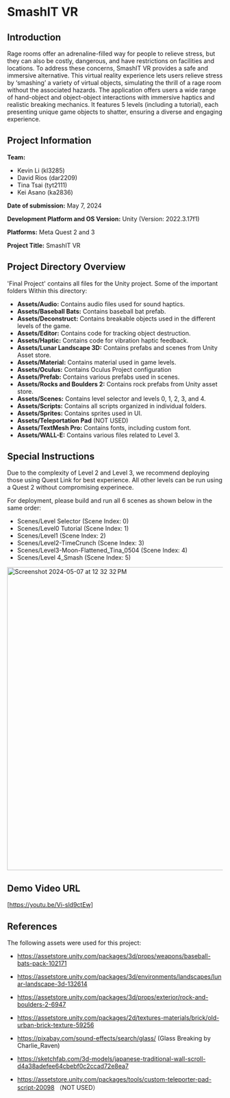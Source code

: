 # SmashIT VR

## Introduction

Rage rooms offer an adrenaline-filled way for people to relieve stress, but they can also be costly, dangerous, and have restrictions on facilities and locations. To address these concerns, SmashIT VR provides a safe and immersive alternative. This virtual reality experience lets users relieve stress by ‘smashing’ a variety of virtual objects, simulating the thrill of a rage room without the associated hazards. The application offers users a wide range of hand-object and object-object interactions with immersive haptics and realistic breaking mechanics. It features 5 levels (including a tutorial), each presenting unique game objects to shatter, ensuring a diverse and engaging experience. 

## Project Information
**Team:** 
- Kevin Li (kl3285)
- David Rios (dar2209)
- Tina Tsai (tyt2111)
- Kei Asano (ka2836)

**Date of submission:** May 7, 2024

**Development Platform and OS Version:** Unity (Version: 2022.3.17f1)

**Platforms:** Meta Quest 2 and 3

**Project Title:** SmashIT VR

## Project Directory Overview
'Final Project' contains all files for the Unity project. Some of the important folders Within this directory: 

- **Assets/Audio:** Contains audio files used for sound haptics.
- **Assets/Baseball Bats:** Contains baseball bat prefab.
- **Assets/Deconstruct:** Contains breakable objects used in the different levels of the game.
- **Assets/Editor:** Contains code for tracking object destruction.
- **Assets/Haptic:** Contains code for vibration haptic feedback.
- **Assets/Lunar Landscape 3D:** Contains prefabs and scenes from Unity Asset store.
- **Assets/Material:** Contains material used in game levels.
- **Assets/Oculus:** Contains Oculus Project configuration
- **Assets/Prefab:** Contains various prefabs used in scenes.
- **Assets/Rocks and Boulders 2:** Contains rock prefabs from Unity asset store.
- **Assets/Scenes:** Contains level selector and levels 0, 1, 2, 3, and 4.
- **Assets/Scripts:** Contains all scripts organized in individual folders.
- **Assets/Sprites:** Contains sprites used in UI.
- **Assets/Teleportation Pad** (NOT USED)
- **Assets/TextMesh Pro:** Contains fonts, including custom font.
- **Assets/WALL-E:** Contains various files related to Level 3. 

## Special Instructions
Due to the complexity of Level 2 and Level 3, we recommend deploying those using Quest Link for best experience. All other levels can be run using a Quest 2 without compromising experinece. 

For deployment, please build and run all 6 scenes as shown below in the same order:

- Scenes/Level Selector (Scene Index: 0)
- Scenes/Level0 Tutorial (Scene Index: 1)
- Scenes/Level1 (Scene Index: 2)
- Scenes/Level2-TimeCrunch (Scene Index: 3)
- Scenes/Level3-Moon-Flattened_Tina_0504 (Scene Index: 4)
- Scenes/Level 4_Smash (Scene Index: 5)

<img width="708" alt="Screenshot 2024-05-07 at 12 32 32 PM" src="https://github.com/MrDavidRios/3dui-ar-final-project/assets/56395320/ecec9c8a-a16b-4239-9059-258164592807">



## Demo Video URL
[https://youtu.be/Vi-sld9ctEw]

## References
The following assets were used for this project:
- https://assetstore.unity.com/packages/3d/props/weapons/baseball-bats-pack-102171
- https://assetstore.unity.com/packages/3d/environments/landscapes/lunar-landscape-3d-132614
- https://assetstore.unity.com/packages/3d/props/exterior/rock-and-boulders-2-6947
- https://assetstore.unity.com/packages/2d/textures-materials/brick/old-urban-brick-texture-59256
- https://pixabay.com/sound-effects/search/glass/ (Glass Breaking by Charlie_Raven)
- https://sketchfab.com/3d-models/japanese-traditional-wall-scroll-d4a38adefee64cbebf0c2ccad72e8ea7


- https://assetstore.unity.com/packages/tools/custom-teleporter-pad-script-20098 （NOT USED）


